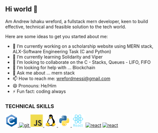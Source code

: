 ## Hi world 👋
Am Andrew Ishaku wreford, a fullstack mern developer, keen to build effective, technical and feasible solution to the tech world.  


Here are some ideas to get you started about me:

- 🔭 I’m currently working on a scholarship website using MERN stack, ALX-Software Engineering Task (C and Python)
- 🌱 I’m currently learning Solidarity and Viper
- 👯 I’m looking to collaborate on the C - Stacks, Queues - LIFO, FIFO
- 🤔 I’m looking for help with ... Blockchain 
- 💬 Ask me about ... mern stack
- 📫 How to reach me: wrefordmessi@gmail.com
- 😄 Pronouns: He/Him
- ⚡ Fun fact: coding always


<h3 align="left">TECHNICAL SKILLS </h3>
<p align="left"> <a href="https://www.cprogramming.com/" target="_blank" rel="noreferrer"> <img src="https://raw.githubusercontent.com/devicons/devicon/master/icons/c/c-original.svg" alt="c" width="40" height="40"/> </a> <a href="https://git-scm.com/" target="_blank" rel="noreferrer"> <img src="https://www.vectorlogo.zone/logos/git-scm/git-scm-icon.svg" alt="git" width="40" height="40"/> </a> <a href="https://developer.mozilla.org/en-US/docs/Web/JavaScript" target="_blank" rel="noreferrer"> <img src="https://raw.githubusercontent.com/devicons/devicon/master/icons/javascript/javascript-original.svg" alt="javascript" width="40" height="40"/> </a> <a href="https://www.linux.org/" target="_blank" rel="noreferrer"> <img src="https://raw.githubusercontent.com/devicons/devicon/master/icons/linux/linux-original.svg" alt="linux" width="40" height="40"/> </a> <a href="https://www.python.org" target="_blank" rel="noreferrer"> <img src="https://raw.githubusercontent.com/devicons/devicon/master/icons/python/python-original.svg" alt="python" width="40" height="40"/> </a> <a href="https://reactjs.org/" target="_blank" rel="noreferrer"> <img src="https://raw.githubusercontent.com/devicons/devicon/master/icons/react/react-original-wordmark.svg" alt="react" width="40" height="40"/></a> <a href="https://reactjs.org/" target="_blank" rel="noreferrer"><img src="https://banner2.cleanpng.com/20180612/clx/kisspng-node-js-javascript-server-side-scripting-font-node-js-5b20396898d6e4.410157151528838504626.jpg" alt="react" width="40" height="40"/></a> <a href="https://reactjs.org/" target="_blank" rel="noreferrer"> <img src="https://banner2.cleanpng.com/20180423/xye/kisspng-java-runtime-environment-computer-icons-java-platf-java-5ade3063b37168.579025831524510819735.jpg" alt="react" width="40" height="40"/> </a><p>
